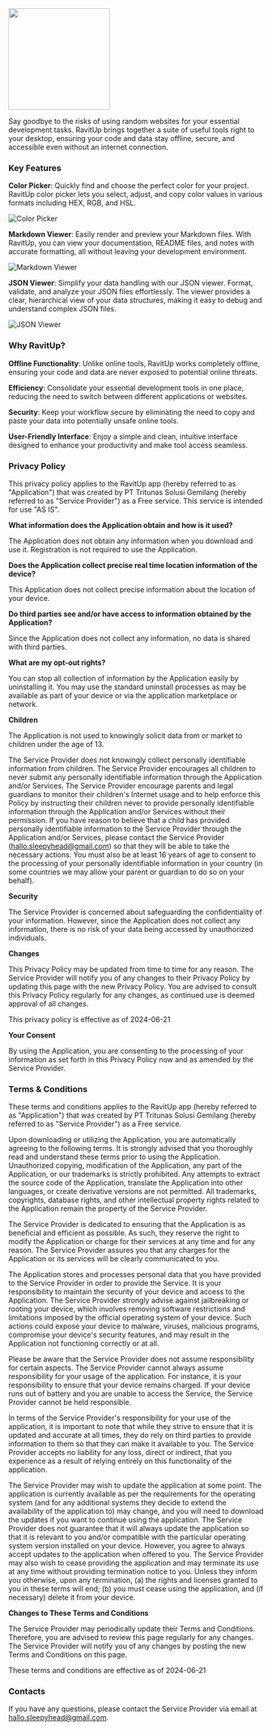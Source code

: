 <img src="/RavitUp-App/Logo.png" height="200">

Say goodbye to the risks of using random websites for your essential development tasks. RavitUp brings together a suite of useful tools right to your desktop, ensuring your code and data stay offline, secure, and accessible even without an internet connection.

### Key Features

**Color Picker**: Quickly find and choose the perfect color for your project. RavitUp color picker lets you select, adjust, and copy color values in various formats including HEX, RGB, and HSL.

![Color Picker](/RavitUp-App/Screenshot1.jpg)

**Markdown Viewer**: Easily render and preview your Markdown files. With RavitUp, you can view your documentation, README files, and notes with accurate formatting, all without leaving your development environment.

![Markdown Viewer](/RavitUp-App/Screenshot2.jpg)

**JSON Viewer**: Simplify your data handling with our JSON viewer. Format, validate, and analyze your JSON files effortlessly. The viewer provides a clear, hierarchical view of your data structures, making it easy to debug and understand complex JSON files.

![JSON Viewer](/RavitUp-App/Screenshot3.jpg)

### Why RavitUp?

**Offline Functionality**: Unlike online tools, RavitUp works completely offline, ensuring your code and data are never exposed to potential online threats.

**Efficiency**: Consolidate your essential development tools in one place, reducing the need to switch between different applications or websites.

**Security**: Keep your workflow secure by eliminating the need to copy and paste your data into potentially unsafe online tools.

**User-Friendly Interface**: Enjoy a simple and clean, intuitive interface designed to enhance your productivity and make tool access seamless.

### Privacy Policy

This privacy policy applies to the RavitUp app (hereby referred to as "Application") that was created by PT Tritunas Solusi Gemilang (hereby referred to as "Service Provider") as a Free service. This service is intended for use "AS IS".

**What information does the Application obtain and how is it used?**

The Application does not obtain any information when you download and use it. Registration is not required to use the Application.

**Does the Application collect precise real time location information of the device?**

This Application does not collect precise information about the location of your device.

**Do third parties see and/or have access to information obtained by the Application?**

Since the Application does not collect any information, no data is shared with third parties.

**What are my opt-out rights?**

You can stop all collection of information by the Application easily by uninstalling it. You may use the standard uninstall processes as may be available as part of your device or via the application marketplace or network.

**Children**

The Application is not used to knowingly solicit data from or market to children under the age of 13.

The Service Provider does not knowingly collect personally identifiable information from children. The Service Provider encourages all children to never submit any personally identifiable information through the Application and/or Services. The Service Provider encourage parents and legal guardians to monitor their children's Internet usage and to help enforce this Policy by instructing their children never to provide personally identifiable information through the Application and/or Services without their permission. If you have reason to believe that a child has provided personally identifiable information to the Service Provider through the Application and/or Services, please contact the Service Provider (hallo.sleepyhead@gmail.com) so that they will be able to take the necessary actions. You must also be at least 16 years of age to consent to the processing of your personally identifiable information in your country (in some countries we may allow your parent or guardian to do so on your behalf).

**Security**

The Service Provider is concerned about safeguarding the confidentiality of your information. However, since the Application does not collect any information, there is no risk of your data being accessed by unauthorized individuals.

**Changes**

This Privacy Policy may be updated from time to time for any reason. The Service Provider will notify you of any changes to their Privacy Policy by updating this page with the new Privacy Policy. You are advised to consult this Privacy Policy regularly for any changes, as continued use is deemed approval of all changes.

This privacy policy is effective as of 2024-06-21

**Your Consent**

By using the Application, you are consenting to the processing of your information as set forth in this Privacy Policy now and as amended by the Service Provider.

### Terms & Conditions

These terms and conditions applies to the RavitUp app (hereby referred to as "Application") that was created by PT Tritunas Solusi Gemilang (hereby referred to as "Service Provider") as a Free service.

Upon downloading or utilizing the Application, you are automatically agreeing to the following terms. It is strongly advised that you thoroughly read and understand these terms prior to using the Application. Unauthorized copying, modification of the Application, any part of the Application, or our trademarks is strictly prohibited. Any attempts to extract the source code of the Application, translate the Application into other languages, or create derivative versions are not permitted. All trademarks, copyrights, database rights, and other intellectual property rights related to the Application remain the property of the Service Provider.

The Service Provider is dedicated to ensuring that the Application is as beneficial and efficient as possible. As such, they reserve the right to modify the Application or charge for their services at any time and for any reason. The Service Provider assures you that any charges for the Application or its services will be clearly communicated to you.

The Application stores and processes personal data that you have provided to the Service Provider in order to provide the Service. It is your responsibility to maintain the security of your device and access to the Application. The Service Provider strongly advise against jailbreaking or rooting your device, which involves removing software restrictions and limitations imposed by the official operating system of your device. Such actions could expose your device to malware, viruses, malicious programs, compromise your device's security features, and may result in the Application not functioning correctly or at all.

Please be aware that the Service Provider does not assume responsibility for certain aspects. The Service Provider cannot always assume responsibility for your usage of the application. For instance, it is your responsibility to ensure that your device remains charged. If your device runs out of battery and you are unable to access the Service, the Service Provider cannot be held responsible.

In terms of the Service Provider's responsibility for your use of the application, it is important to note that while they strive to ensure that it is updated and accurate at all times, they do rely on third parties to provide information to them so that they can make it available to you. The Service Provider accepts no liability for any loss, direct or indirect, that you experience as a result of relying entirely on this functionality of the application.

The Service Provider may wish to update the application at some point. The application is currently available as per the requirements for the operating system (and for any additional systems they decide to extend the availability of the application to) may change, and you will need to download the updates if you want to continue using the application. The Service Provider does not guarantee that it will always update the application so that it is relevant to you and/or compatible with the particular operating system version installed on your device. However, you agree to always accept updates to the application when offered to you. The Service Provider may also wish to cease providing the application and may terminate its use at any time without providing termination notice to you. Unless they inform you otherwise, upon any termination, (a) the rights and licenses granted to you in these terms will end; (b) you must cease using the application, and (if necessary) delete it from your device.

**Changes to These Terms and Conditions**

The Service Provider may periodically update their Terms and Conditions. Therefore, you are advised to review this page regularly for any changes. The Service Provider will notify you of any changes by posting the new Terms and Conditions on this page.

These terms and conditions are effective as of 2024-06-21

### Contacts

If you have any questions, please contact the Service Provider via email at hallo.sleepyhead@gmail.com.
